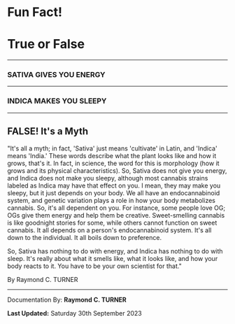 # Fun Fact! 
# True or False

---

### SATIVA GIVES YOU ENERGY

---

### INDICA MAKES YOU SLEEPY

---

## **FALSE! It's a Myth**

"It's all a myth; in fact, 'Sativa' just means 'cultivate' in Latin, and 'Indica' means 'India.' These words describe what the plant looks like and how it grows, that's it. In fact, in science, the word for this is morphology (how it grows and its physical characteristics). So, Sativa does not give you energy, and Indica does not make you sleepy, although most cannabis strains labeled as Indica may have that effect on you. I mean, they may make you sleepy, but it just depends on your body. We all have an endocannabinoid system, and genetic variation plays a role in how your body metabolizes cannabis. So, it's all dependent on you. For instance, some people love OG; OGs give them energy and help them be creative. Sweet-smelling cannabis is like goodnight stories for some, while others cannot function on sweet cannabis. It all depends on a person's endocannabinoid system. It's all down to the individual. It all boils down to preference.

So, Sativa has nothing to do with energy, and Indica has nothing to do with sleep. It's really about what it smells like, what it looks like, and how your body reacts to it. You have to be your own scientist for that."

By Raymond C. TURNER

---

Documentation By: **Raymond C. TURNER**

**Last Updated:** Saturday 30th September 2023